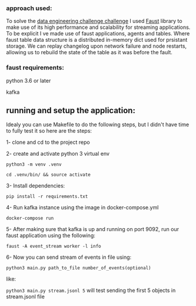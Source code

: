 ### approach used: 

To solve the [data engineering challenge challenge](https://github.com/DoodleScheduling/hiring-challenges/tree/master/data-engineer) I used [Faust](https://github.com/robinhood/faust) library to make use of 
its high performance and scalability for streaming applications. To be explicit I ve made use of faust applications, agents and tables. Where faust table data structure is a distributed in-memory dict used for prsistant storage. We 
can replay changelog upon network failure and node restarts, allowing us to rebuild the state of the table as it was before the fault.


### faust requirements:
python 3.6 or later

kafka


## running and setup the application:

Idealy you can use Makefile to do the following steps, but I didn't have time to fully test it so here are the steps:

1- clone and cd to the project repo

2- create and activate python 3 virtual env

    python3 -m venv .venv

	cd .venv/bin/ && source activate

3- Install dependencies:

``pip install -r requirements.txt``

4- Run kafka instance using the image in docker-compose.yml

``docker-compose run ``

5- After making sure that kafka is up and running on port 9092, run our faust application using the following: 

`faust -A event_stream worker -l info`

6- Now you can send stream of events in file using: 

`python3 main.py path_to_file number_of_events(optional)` 

like:

`python3 main.py stream.jsonl 5` will test sending the first 5 objects in stream.jsonl file


